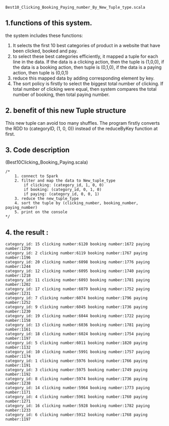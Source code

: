 `Best10_Clicking_Booking_Paying_number_By_New_Tuple_type.scala
`
## 1.functions of this system.
the system includes these functions:
1. It selects the first 10 best categories of product in a website that have been clicked, booked and pay.
2. to select these best categories efficiently, it mapped a tuple for each line in the data.
   If the data is a clicking action, then the tuple is (1,0,0),
   if the data is a booking action, then tuple is (0,1,0),
   if the data is a paying action, then tuple is (0,0,1)
3. reduce this mapped data by adding corresponding element by key.
4. The sort policy is firstly to select the biggest total number of clicking. If total number of clicking were equal, then system compares the total number of booking, then total paying number.

## 2. benefit of this new Tuple structure
This new tuple can avoid too many shuffles. The program firstly converts the RDD to (categoryID, (1, 0, 0)) instead of the reduceByKey function at first.


## 3. Code description
(Best10Clicking_Booking_Paying.scala)
```
/*
    1. connect to Spark
    2. filter and map the data to New_tuple_type
        if clicking: (category_id, 1, 0, 0)
        if booking: (category_id, 0, 1, 0)
        if paying: (category_id, 0, 0, 1)
    3. reduce the new_tuple_type
    4. sort the tuple by (clicking_number, booking_number, paying_number)
    5. print on the console
*/
```

## 4. the result :

```
category_id: 15 clicking number:6120 booking number:1672 paying number:1259
category_id: 2 clicking number:6119 booking number:1767 paying number:1196
category_id: 20 clicking number:6098 booking number:1776 paying number:1244
category_id: 12 clicking number:6095 booking number:1740 paying number:1218
category_id: 11 clicking number:6093 booking number:1781 paying number:1202
category_id: 17 clicking number:6079 booking number:1752 paying number:1231
category_id: 7 clicking number:6074 booking number:1796 paying number:1252
category_id: 9 clicking number:6045 booking number:1736 paying number:1230
category_id: 19 clicking number:6044 booking number:1722 paying number:1158
category_id: 13 clicking number:6036 booking number:1781 paying number:1161
category_id: 18 clicking number:6024 booking number:1754 paying number:1197
category_id: 5 clicking number:6011 booking number:1820 paying number:1132
category_id: 10 clicking number:5991 booking number:1757 paying number:1174
category_id: 1 clicking number:5976 booking number:1766 paying number:1191
category_id: 3 clicking number:5975 booking number:1749 paying number:1192
category_id: 8 clicking number:5974 booking number:1736 paying number:1238
category_id: 14 clicking number:5964 booking number:1773 paying number:1171
category_id: 4 clicking number:5961 booking number:1760 paying number:1271
category_id: 16 clicking number:5928 booking number:1782 paying number:1233
category_id: 6 clicking number:5912 booking number:1768 paying number:1197

```

